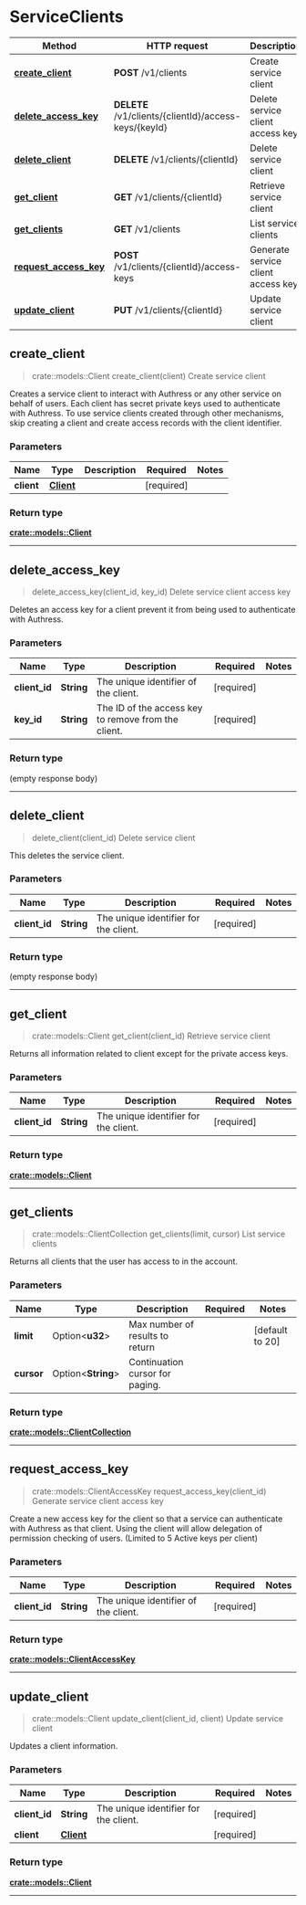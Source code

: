 # ServiceClients
Method | HTTP request | Description
------------- | ------------- | -------------
[**create_client**](#create_client) | **POST** /v1/clients | Create service client
[**delete_access_key**](#delete_access_key) | **DELETE** /v1/clients/{clientId}/access-keys/{keyId} | Delete service client access key
[**delete_client**](#delete_client) | **DELETE** /v1/clients/{clientId} | Delete service client
[**get_client**](#get_client) | **GET** /v1/clients/{clientId} | Retrieve service client
[**get_clients**](#get_clients) | **GET** /v1/clients | List service clients
[**request_access_key**](#request_access_key) | **POST** /v1/clients/{clientId}/access-keys | Generate service client access key
[**update_client**](#update_client) | **PUT** /v1/clients/{clientId} | Update service client



## create_client

> crate::models::Client create_client(client)
Create service client

Creates a service client to interact with Authress or any other service on behalf of users. Each client has secret private keys used to authenticate with Authress. To use service clients created through other mechanisms, skip creating a client and create access records with the client identifier.

### Parameters


Name | Type | Description  | Required | Notes
------------- | ------------- | ------------- | ------------- | -------------
**client** | [**Client**](Client.md) |  | [required] |

### Return type

[**crate::models::Client**](Client.md)

---


## delete_access_key

> delete_access_key(client_id, key_id)
Delete service client access key

Deletes an access key for a client prevent it from being used to authenticate with Authress.

### Parameters


Name | Type | Description  | Required | Notes
------------- | ------------- | ------------- | ------------- | -------------
**client_id** | **String** | The unique identifier of the client. | [required] |
**key_id** | **String** | The ID of the access key to remove from the client. | [required] |

### Return type

 (empty response body)


---


## delete_client

> delete_client(client_id)
Delete service client

This deletes the service client.

### Parameters


Name | Type | Description  | Required | Notes
------------- | ------------- | ------------- | ------------- | -------------
**client_id** | **String** | The unique identifier for the client. | [required] |

### Return type

 (empty response body)


---


## get_client

> crate::models::Client get_client(client_id)
Retrieve service client

Returns all information related to client except for the private access keys.

### Parameters


Name | Type | Description  | Required | Notes
------------- | ------------- | ------------- | ------------- | -------------
**client_id** | **String** | The unique identifier for the client. | [required] |

### Return type

[**crate::models::Client**](Client.md)


---


## get_clients

> crate::models::ClientCollection get_clients(limit, cursor)
List service clients

Returns all clients that the user has access to in the account.

### Parameters


Name | Type | Description  | Required | Notes
------------- | ------------- | ------------- | ------------- | -------------
**limit** | Option<**u32**> | Max number of results to return |  |[default to 20]
**cursor** | Option<**String**> | Continuation cursor for paging. |  |

### Return type

[**crate::models::ClientCollection**](ClientCollection.md)


---


## request_access_key

> crate::models::ClientAccessKey request_access_key(client_id)
Generate service client access key

Create a new access key for the client so that a service can authenticate with Authress as that client. Using the client will allow delegation of permission checking of users. (Limited to 5 Active keys per client)

### Parameters


Name | Type | Description  | Required | Notes
------------- | ------------- | ------------- | ------------- | -------------
**client_id** | **String** | The unique identifier of the client. | [required] |

### Return type

[**crate::models::ClientAccessKey**](ClientAccessKey.md)


---


## update_client

> crate::models::Client update_client(client_id, client)
Update service client

Updates a client information.

### Parameters


Name | Type | Description  | Required | Notes
------------- | ------------- | ------------- | ------------- | -------------
**client_id** | **String** | The unique identifier for the client. | [required] |
**client** | [**Client**](Client.md) |  | [required] |

### Return type

[**crate::models::Client**](Client.md)

---


